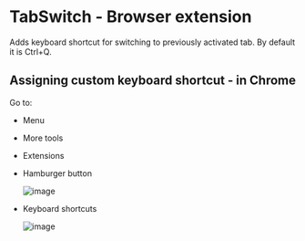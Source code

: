 # TabSwitch - Browser extension
Adds keyboard shortcut for switching to previously activated tab. By default it is Ctrl+Q.

## Assigning custom keyboard shortcut - in Chrome
Go to:
 * Menu
 * More tools
 * Extensions
 * Hamburger button
 
   ![image](https://user-images.githubusercontent.com/8268674/79165405-faa9dc80-7dda-11ea-91ab-e189e16de816.png)
 * Keyboard shortcuts
   
   ![image](https://user-images.githubusercontent.com/8268674/79165586-54120b80-7ddb-11ea-9270-0601e62a712b.png)
